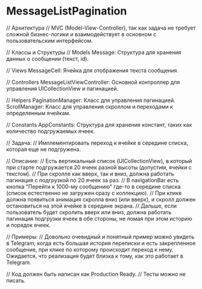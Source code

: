 # MessageListPagination

// Архитектура
// MVC (Model-View-Controller), так как задача не требует сложной бизнес-логики и взаимодействует в основном с пользовательским интерфейсом.

// Классы и Структуры
// Models
Message: Структура для хранения данных о сообщении (текст, id).

// Views
MessageCell: Ячейка для отображения текста сообщения.

// Controllers
MessageListViewController: Основной контроллер для управления UICollectionView и пагинацией.

// Helpers
PaginationManager: Класс для управления пагинацией.
ScrollManager: Класс для управления скроллом и переходами к определенным ячейкам.

// Constants
AppConstants: Структура для хранения констант, таких как количество подгружаемых ячеек.

// Задача:
// Имплементировать переход к ячейке в середине списка, которая еще не подгружена.

// Описание:
// Есть вертикальный список (UICollectionView), в который при старте подгружается 20 ячеек разной высоты (допустим, ячейки с текстом).
// При скролле как вверх, так и вниз, должна работать пагинация с подгрузкой по 20 ячеек за раз.
// В navigationBar есть кнопка "Перейти к 1000-му сообщению" где-то в середине списка (список естественно не загружен сразу с коллекцию).
// При клике должна появиться анимация скролла вниз (или вверх), и скролл должен остановиться на этой ячейке в середине экрана.
// Дальше, если пользователь будет скролить вверх или вниз, должна работать пагинация подгрузки ячеек в обе стороны, не ломая при этом историю и порядок ячеек.

// Примеры:
// Довольно очевидный и понятный пример можно увидеть в Telegram, когда есть большая история переписки и есть закрепленное сообщение, при клике по которому происходит переход к нему. Ожидается, что реализация будет близка к тому, как это работает в Telegram.

// Код должен быть написан как Production Ready.
// Тесты можно не писать.

